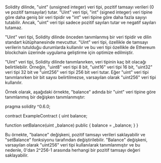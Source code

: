 Solidity dilinde, "uint" (unsigned integer) veri tipi, pozitif tamsayı verileri (0 ve pozitif tamsayılar) tutar. "Uint" veri tipi, "int" (signed integer) veri tipine göre daha geniş bir veri tipidir ve "int" veri tipine göre daha fazla sayıyı tutabilir. Ancak, "uint" veri tipi sadece pozitif sayıları tutar ve negatif sayıları tutamaz.

"Uint" veri tipi, Solidity dilinde önceden tanımlanmış bir veri tipidir ve dilin standart kütüphanesinde mevcuttur. "Uint" veri tipi, özellikle de tamsayı verilerin tutulduğu durumlarda kullanılır ve bu veri tipi özellikle de Ethereum blockchain üzerinde uygulama geliştirme için optimize edilmiştir.

"Uint" veri tipi, Solidity dilinde tanımlanırken, veri tipinin kaç bit olacağı belirtilebilir. Örneğin, "uint8" veri tipi 8 bit, "uint16" veri tipi 16 bit, "uint32" veri tipi 32 bit ve "uint256" veri tipi 256 bit veri tutar. Eğer "uint" veri tipi tanımlanırken bir bit sayısı belirtilmezse, varsayılan olarak "uint256" veri tipi kullanılır.

Örnek olarak, aşağıdaki örnekte, "balance" adında bir "uint" veri tipine göre tanımlanmış bir değişken tanımlanmıştır:

pragma solidity ^0.6.0;

contract ExampleContract {
  uint balance;

  function setBalance(uint _balance) public {
    balance = _balance;
  }
}



Bu örnekte, "balance" değişkeni, pozitif tamsayı verileri saklayabilir ve "setBalance" fonksiyonu tarafından değiştirilebilir. "Balance" değişkeni, varsayılan olarak "uint256" veri tipi kullanılarak tanımlanmıştır ve bu nedenle, 0'dan 2^256-1 arasında herhangi bir pozitif tamsayı değeri saklayabilir.
